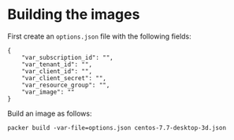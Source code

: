 # Building the images

First create an `options.json` file with the following fields:

```
{
    "var_subscription_id": "",
    "var_tenant_id": "",
    "var_client_id": "",
    "var_client_secret": "",
    "var_resource_group": "",
    "var_image": ""
}
```

Build an image as follows:

```
packer build -var-file=options.json centos-7.7-desktop-3d.json
```

